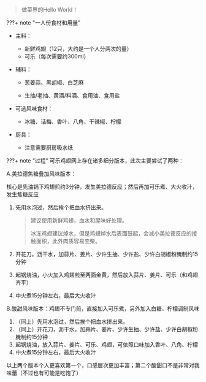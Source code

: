 > 做菜界的Hello World！

???+ note "一人份食材和用量"
- 主料：

     - 新鲜鸡翅（12只，大约是一个人分两次的量）
     - 可乐（每次需要约300ml）
- 辅料：
     - 葱姜蒜、黑胡椒、白芝麻

     - 生抽/老抽、黄酒/料酒、食用油、食用盐

- 可选风味食材：
     - 冰糖、话梅、香叶、八角、干辣椒、柠檬

- 厨具：
     - 注意需要厨房吸水纸

???+ note "过程"
可乐鸡翅网上存在诸多细分版本，此次主要尝试了两种：

A.美拉德焦糖叠加风味版本：

核心是先油锅下鸡翅煎约3分钟，发生美拉德反应；然后再加可乐煮、大火收汁，发生焦糖反应

1. 先用水泡过，然后挨个把血水挤出来。

   > 建议使用新鲜鸡翅，血水和腥味好处理。
   >
   > 冰冻鸡翅建议焯水，但是鸡翅焯水后表面鼓起，会减小美拉德反应的接触面积，此外肉质容易变柴。

2. 开花刀，沥干水，加蒜片、姜片、少许生抽、少许盐、少许白胡椒粉腌制约15分钟

3. 起锅烧油，小火加入鸡翅煎至两面金黄，然后放入蒜片、姜片、可乐（和鸡翅齐平）

4. 中火煮15分钟左右，最后大火收汁

B.酸甜风味版本：鸡翅不专门煎，直接加入可乐煮，另外加入白糖、柠檬调制风味

1. （同上）先用水泡过，然后挨个把血水挤出来。
2. （同上）开花刀，沥干水，加蒜片、姜片、少许生抽、少许盐、少许白胡椒粉腌制约15分钟
3. 起锅烧油，放入蒜片、姜片、可乐、鸡翅，可依照口味加入香叶、八角、柠檬
4. 中火煮15分钟左右，最后大火收汁

以上两个版本个人更喜欢第一个，口感层次更加丰富；第二个酸甜口不是非常对我味蕾（不过也有可能是吃饱了）